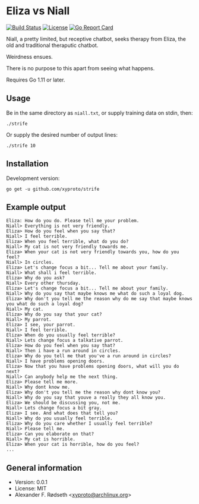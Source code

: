 # Eliza vs Niall

[![Build Status](https://travis-ci.com/xyproto/strife.svg?branch=master)](https://travis-ci.com/xyproto/strife) [![License](http://img.shields.io/badge/license-MIT-green.svg?style=flat)](https://raw.githubusercontent.com/xyproto/strife/master/LICENSE) [![Go Report Card](https://goreportcard.com/badge/github.com/xyproto/strife)](https://goreportcard.com/report/github.com/xyproto/strife)

Niall, a pretty limited, but receptive chatbot, seeks therapy from Eliza, the old and traditional theraputic chatbot.

Weirdness ensues.

There is no purpose to this apart from seeing what happens.

Requires Go 1.11 or later.

## Usage

Be in the same directory as `niall.txt`, or supply training data on stdin, then:

    ./strife

Or supply the desired number of output lines:

    ./strife 10

## Installation

Development version:

    go get -u github.com/xyproto/strife

## Example output

```
Eliza: How do you do. Please tell me your problem.
Niall> Everything is not very friendly.
Eliza> How do you feel when you say that?
Niall> I feel terrible.
Eliza> When you feel terrible, what do you do?
Niall> My cat is not very friendly towards me.
Eliza> When your cat is not very friendly towards you, how do you feel?
Niall> In circles.
Eliza> Let's change focus a bit... Tell me about your family.
Niall> What shall i feel terrible.
Eliza> Why do you ask?
Niall> Every other thursday.
Eliza> Let's change focus a bit... Tell me about your family.
Niall> Why do you say that maybe knows me what do such a loyal dog.
Eliza> Why don't you tell me the reason why do me say that maybe knows you what do such a loyal dog?
Niall> My cat.
Eliza> Why do you say that your cat?
Niall> My parrot.
Eliza> I see, your parrot.
Niall> I feel terrible.
Eliza> When do you usually feel terrible?
Niall> Lets change focus a talkative parrot.
Eliza> How do you feel when you say that?
Niall> Then i have a run around in circles.
Eliza> Why do you tell me that you've a run around in circles?
Niall> I have problems opening doors.
Eliza> Now that you have problems opening doors, what will you do next?
Niall> Can anybody help me the next thing.
Eliza> Please tell me more.
Niall> Why dont know me.
Eliza> Why don't you tell me the reason why dont know you?
Niall> Why do you say that youve a really they all know you.
Eliza> We should be discussing you, not me.
Niall> Lets change focus a bit gray.
Eliza> I see. And what does that tell you?
Niall> Why do you usually feel terrible.
Eliza> Why do you care whether I usually feel terrible?
Niall> Please tell me.
Eliza> Can you elaborate on that?
Niall> My cat is horrible.
Eliza> When your cat is horrible, how do you feel?
...
```

## General information

* Version: 0.0.1
* License: MIT
* Alexander F. Rødseth &lt;xyproto@archlinux.org&gt;
